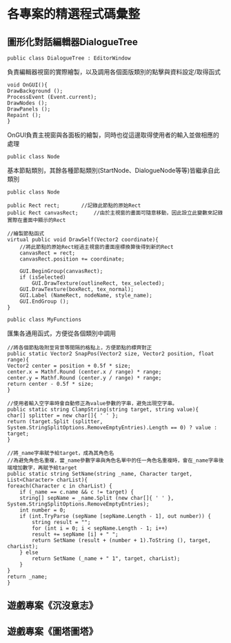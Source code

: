 # 各專案的精選程式碼彙整

## 圖形化對話編輯器DialogueTree
	public class DialogueTree : EditorWindow
負責編輯器視窗的實際繪製，以及調用各個面版類別的點擊與資料設定/取得函式

	void OnGUI(){
	DrawBackground ();
	ProcessEvent (Event.current);
	DrawNodes ();
	DrawPanels ();
	Repaint ();
	}
OnGUI負責主視窗與各面板的繪製，同時也從這邊取得使用者的輸入並做相應的處理

	public class Node
基本節點類別，其餘各種節點類別(StartNode、DialogueNode等等)皆繼承自此類別

	public class Node

	public Rect rect;		//記錄此節點的原始Rect
	public Rect canvasRect;		//由於主視窗的畫面可隨意移動，因此設立此變數來記錄實際在畫面中顯示的Rect
	
	//繪製節點函式
	virtual public void DrawSelf(Vector2 coordinate){
		//將此節點的原始Rect經過主視窗的畫面座標換算後得到新的Rect
		canvasRect = rect;
		canvasRect.position += coordinate;

		GUI.BeginGroup(canvasRect);
		if (isSelected)
			GUI.DrawTexture(outlineRect, tex_selected);
		GUI.DrawTexture(boxRect, tex_normal);
		GUI.Label (NameRect, nodeName, style_name);
		GUI.EndGroup ();
	}

	public class MyFunctions
匯集各通用函式，方便從各個類別中調用

	//將各個節點吸附至背景等間隔的格點上，方便節點的標齊對正
	public static Vector2 SnapPos(Vector2 size, Vector2 position, float range){
	Vector2 center = position + 0.5f * size;
	center.x = Mathf.Round (center.x / range) * range;
	center.y = Mathf.Round (center.y / range) * range;
	return center - 0.5f * size;
	}

	//使用者輸入空字串時會自動修正為value參數的字串，避免出現空字串。
	public static string ClampString(string target, string value){
	char[] splitter = new char[]{ ' ' };
	return (target.Split (splitter, System.StringSplitOptions.RemoveEmptyEntries).Length == 0) ? value : target;
	}

	//將_name字串賦予給target，成為其角色名
	//為避免角色名重複，當_name參數字串與角色名單中的任一角色名重複時，會在_name字串後端增加數字，再賦予給target
	public static string SetName(string _name, Character target, List<Character> charList){
	foreach(Character c in charList) {
	    if (_name == c.name && c != target) {
		string[] sepName = _name.Split (new char[]{ ' ' }, System.StringSplitOptions.RemoveEmptyEntries);
		int number = 0;
		if (int.TryParse (sepName [sepName.Length - 1], out number)) {
		    string result = "";
		    for (int i = 0; i < sepName.Length - 1; i++)
			result += sepName [i] + " ";
		    return SetName (result + (number + 1).ToString (), target, charList);
		} else
		    return SetName (_name + " 1", target, charList);
	    }
	}
	return _name;
	}

## 遊戲專案《沉沒意志》
### 

## 遊戲專案《圖塔圖塔》
### 
